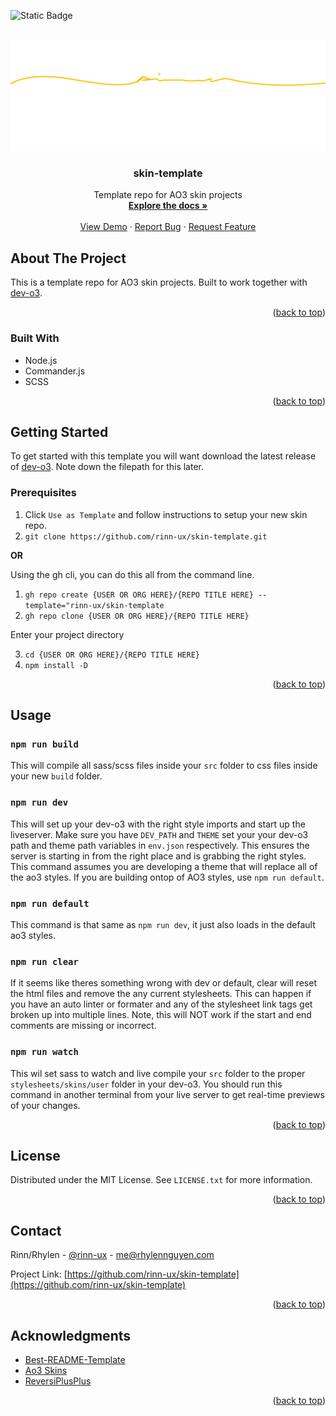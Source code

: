 <a id="readme-top"></a>

![Static Badge](https://img.shields.io/badge/progress-complete-blue?style=for-the-badge)

<br />
<div align="center">
  <a href="https://github.com/rinn-ux/skin-template">
    <img src="https://github.com/rinn-ux/.github/blob/main/profile/header-tp.png?raw=true)" alt="Logo" >
  </a>

  <h3 align="center">skin-template</h3>

  <p align="center">
    Template repo for AO3 skin projects
    <br />
    <a href="https://github.com/rinn-ux/skin-template"><strong>Explore the docs »</strong></a>
    <br />
    <br />
    <a href="https://github.com/rinn-ux/skin-template">View Demo</a>
    ·
    <a href="https://github.com/rinn-ux/skin-template/issues/new?labels=bug&template=bug-report---.md">Report Bug</a>
    ·
    <a href="https://github.com/rinn-ux/skin-template/issues/new?labels=enhancement&template=feature-request---.md">Request Feature</a>
  </p>
</div>

## About The Project

This is a template repo for AO3 skin projects. Built to work together with [dev-o3](https://github.com/rinn-ux/dev-o3).
<!--Here's a blank template to get started: To avoid retyping too much info. Do a search and replace with your text editor for the following: `github_username`, `repo_name`, `twitter_handle`, `linkedin_username`, `email_client`, `email`, `project_title`, `project_description`-->

<p align="right">(<a href="#readme-top">back to top</a>)</p>

### Built With

- Node.js
- Commander.js
- SCSS

<p align="right">(<a href="#readme-top">back to top</a>)</p>

## Getting Started
To get started with this template you will want download the latest release of [dev-o3](https://github.com/rinn-ux/dev-o3/releases). Note down the filepath for this later.

### Prerequisites

1. Click `Use as Template` and follow instructions to setup your new skin repo.
2. `git clone https://github.com/rinn-ux/skin-template.git`

**OR**

Using the gh cli, you can do this all from the command line.
1. `gh repo create {USER OR ORG HERE}/{REPO TITLE HERE} --template="rinn-ux/skin-template`
2. `gh repo clone {USER OR ORG HERE}/{REPO TITLE HERE}`

Enter your project directory

3. `cd {USER OR ORG HERE}/{REPO TITLE HERE}`
4. `npm install -D`

<p align="right">(<a href="#readme-top">back to top</a>)</p>

## Usage
### `npm run build`
This will compile all sass/scss files inside your `src` folder to css files inside your new `build` folder.

### `npm run dev`
This will set up your dev-o3 with the right style imports and start up the liveserver. Make sure you have `DEV_PATH` and `THEME` set your your dev-o3 path and theme path variables in `env.json` respectively. This ensures the server is starting in from the right place and is grabbing the right styles. This command assumes you are developing a theme that will replace all of the ao3 styles. If you are building ontop of AO3 styles, use `npm run default`. 

### `npm run default`
This command is that same as `npm run dev`, it just also loads in the default ao3 styles.

### `npm run clear`
If it seems like theres something wrong with dev or default, clear will reset the html files and remove the any current stylesheets. This can happen if you have an auto linter or formater and any of the stylesheet link tags get broken up into multiple lines. Note, this will NOT work if the start and end comments are missing or incorrect.

### `npm run watch`
This wil set sass to watch and live compile your `src` folder to the proper `stylesheets/skins/user` folder in your dev-o3. You should run this command in another terminal from your live server to get real-time previews of your changes.

<p align="right">(<a href="#readme-top">back to top</a>)</p>


<!-- LICENSE -->
## License

Distributed under the MIT License. See `LICENSE.txt` for more information.

<p align="right">(<a href="#readme-top">back to top</a>)</p>



<!-- CONTACT -->
## Contact

Rinn/Rhylen - [@rinn-ux](https://rinn-ux.tumblr.com) - me@rhylennguyen.com

Project Link: [https://github.com/rinn-ux/skin-template](https://github.com/rinn-ux/skin-template)
<p align="right">(<a href="#readme-top">back to top</a>)</p>



<!-- ACKNOWLEDGMENTS -->
## Acknowledgments

* [Best-README-Template](https://github.com/othneildrew/Best-README-Template)
* [Ao3 Skins](https://www.tumblr.com/ao3skin)
* [ReversiPlusPlus](https://github.com/galaxygrotesque/ReversiPlusPlus)

<p align="right">(<a href="#readme-top">back to top</a>)</p>


<!-- https://www.markdownguide.org/basic-syntax/#reference-style-links -->

[Vue.js]: https://img.shields.io/badge/Vue.js-35495E?style=for-the-badge&logo=vuedotjs&logoColor=4FC08D
[Vue-url]: https://vuejs.org/
[TailwindCSS]: https://img.shields.io/badge/tailwindcss-gray?style=for-the-badge&logo=tailwindcss&logoColor=%230ea5e9
[Tailwind-url]: https://tailwindcss.com/
